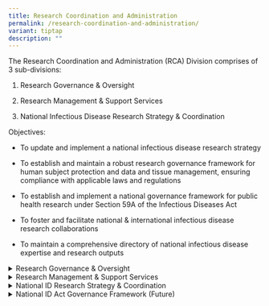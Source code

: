 ```yaml
---
title: Research Coordination and Administration
permalink: /research-coordination-and-administration/
variant: tiptap
description: ""
---
```

<p>The Research Coordination and Administration (RCA) Division comprises
of 3 sub-divisions:</p>
<ol data-tight="true" class="tight">
<li>
<p>Research Governance &amp; Oversight</p>
</li>
<li>
<p>Research Management &amp; Support Services</p>
</li>
<li>
<p>National Infectious Disease Research Strategy &amp; Coordination</p>
</li>
</ol>
<p></p>
<p>Objectives:</p>
<ul data-tight="true" class="tight">
<li>
<p>To update and implement a national infectious disease research strategy</p>
</li>
<li>
<p>To establish and maintain a robust research governance framework for human
subject protection and data and tissue management, ensuring compliance
with applicable laws and regulations</p>
</li>
<li>
<p>To establish and implement a national governance framework for public
health research under Section 59A&nbsp;of the Infectious Diseases Act</p>
</li>
<li>
<p>To foster and facilitate national &amp; international infectious disease
research collaborations</p>
</li>
<li>
<p>To maintain a comprehensive directory of national infectious disease expertise
and research outputs</p>
</li>
</ul>
<div data-type="detailGroup" class="isomer-accordion isomer-accordion-white">
<details class="isomer-details">
<summary>Research Governance &amp; Oversight</summary>
<div data-type="detailsContent" class="isomer-details-content">
<p>The Research Governance &amp; Oversight Team ensures CDA’s compliance
with applicable policies and laws regarding research conduct, data and
tissues. It supports quality research by monitoring plans and guiding researchers
in adhering to relevant regulations.</p>
</div>
</details>
<details class="isomer-details">
<summary>Research Management &amp; Support Services</summary>
<div data-type="detailsContent" class="isomer-details-content">
<p>The Research Management &amp; Support Services Team offers a comprehensive
range of services to support the diverse needs of CDA researchers. This
team manages all pre- and post-award grant funding-related activities and
identifies funding opportunities for CDA researchers.</p>
<p></p>
<p>Additionally, the team fosters research collaborations with partners within
Singapore and internationally. The team offers comprehensive support to
CDA researchers, including:</p>
<ol data-tight="true" class="tight">
<li>
<p>Local and international research contracts</p>
</li>
<li>
<p>Monitoring of key performance indicators to highlight achievements</p>
</li>
<li>
<p>Supports branding initiatives</p>
</li>
<li>
<p>Data management services effective organisation, storage, and maintenance
of research data</p>
</li>
</ol>
</div>
</details>
<details class="isomer-details">
<summary>National ID Research Strategy &amp; Coordination</summary>
<div data-type="detailsContent" class="isomer-details-content">
<p>The National Infectious Disease Research Strategy and Coordination Office
formulates and implements Singapore’s strategy for infectious disease research.</p>
<p></p>
<p>The office monitors national infectious diseases (ID) research through</p>
<ul data-tight="true" class="tight">
<li>
<p>Tracking publications and grants</p>
</li>
<li>
<p>Mapping research institutions, experts and grants</p>
</li>
<li>
<p>Monitoring human capabilities</p>
</li>
</ul>
<p></p>
<p>It tracks research expertise across a broad spectrum of disciplines, from
basic science to public health.</p>
<p></p>
<p>The office supports infectious diseases (ID) research through various
initiatives. IT provides funding opportunities, particularly for early-career
researchers, through the Catalyst grants&nbsp;and travel fellowships to
foster collaboration in ID research. Additionally, the office maintains
a national directory of active ID researchers to facilitate national and
international research partnerships.</p>
</div>
</details>
<details class="isomer-details">
<summary>National ID Act Governance Framework (Future)</summary>
<div data-type="detailsContent" class="isomer-details-content">
<p>Further details will be provided subsequently. Stay tuned.</p>
</div>
</details>
</div>
<p></p>